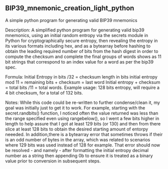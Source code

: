 ## BIP39_mnemonic_creation_light_python
A simple python program for generating valid BIP39 mnemonics



Description: 
A simplified python program for generating
valid bip39 mnemonics, using an initial random entropy via the
secrets module in Python for cryptographically secure entropy,
then revealing the entropy in its various formats including hex,
and as a bytearray before hashing to obtain the leading required
number of bits from the hash digest in order to compute the
checksum and complete the final groups of words shows as 11 bit strings
that correspond to an index value for a word as per the bip39 spec.

Formula: 
Initial Entropy in bits /32 = checksum length in bits
initial entropy mod 11 = remaining bits + checksum = last word
Initial entropy + checksum = total bits /11 = total words. 
Example usage: 128 bits entropy, will require a 4 bit checksum,
for a total of 132 bits.

Notes: 
While this code could be re-written to further condense/clean it,
my goal was initially just to get it to work. For example, starting with the
secret.randbits() function, I noticed often the value returned was less
than the range specified even using rangebelow(), so I went a few bits higher in length
to help assure that I got at least 129 bits (or 130) and then from there
slice at least 128 bits to obtain the desired starting amount of entorpy neeeded.
In addition,there is a bytearray error that sometimes throws if their is an odd number
of bytes in the array, which was related to scenarios where 129 bits was used instead of 128
for example. That error should now be resolved  - and namely - after formatting
the initial entropy decimal number as a string then appending 0b to ensure it is treated
as a binary value prior to conversion in subsequent steps.
